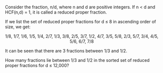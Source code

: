 Consider the fraction, n/d, where n and d are positive integers. If n < d and HCF(n,d) = 1, it is called a reduced proper fraction.

If we list the set of reduced proper fractions for d ≤ 8 in ascending order of size, we get:

<p align="center">1/8, 1/7, 1/6, 1/5, 1/4, 2/7, 1/3, 3/8, 2/5, 3/7, 1/2, 4/7, 3/5, 5/8, 2/3, 5/7, 3/4, 4/5, 5/6, 6/7, 7/8</p>

It can be seen that there are 3 fractions between 1/3 and 1/2.

How many fractions lie between 1/3 and 1/2 in the sorted set of reduced proper fractions for d ≤ 12,000?